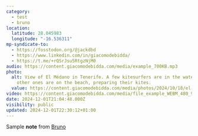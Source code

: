 ```yaml
---
category:
  - test
  - bruno
location:
  latitude: 28.045983
  longitude: "-16.536311"
mp-syndicate-to:
  - https://fosstodon.org/@jackdbd
  - https://www.linkedin.com/in/giacomodebidda/
  - https://t.me/+rQSrJsu5RtgzNjM0
audio: https://content.giacomodebidda.com/media/example_700KB.mp3
photo:
  alt: View of El Médano in Tenerife. A few kitesurfers are in the water. A few
    other ones are on the beach, preparing their kites.
  value: https://content.giacomodebidda.com/media/photos/2024/10/18/el-medano-tenerife-2023.jpg
video: https://content.giacomodebidda.com/media/file_example_WEBM_480_900KB.webm
date: 2024-12-01T21:04:48.000Z
visibility: public
updated: 2024-12-01T22:30:12+01:00
---
```


<p>Sample <strong>note</strong> from <a href="https: //github.com/usebruno/bruno">Bruno</a></p>